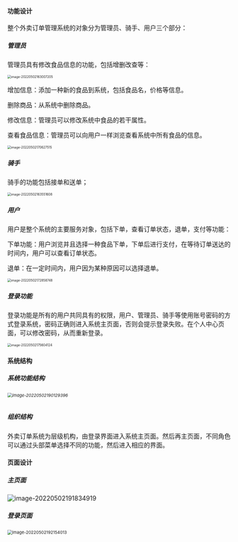 #### 功能设计

整个外卖订单管理系统的对象分为管理员、骑手、用户三个部分：

##### 管理员

管理员具有修改食品信息的功能，包括增删改查等：

<img src="E:\vue\vue\img\image-20220502163007205.png" alt="image-20220502163007205" style="zoom:50%;" />

增加信息：添加一种新的食品到系统，包括食品名，价格等信息。

删除商品：从系统中删除商品。

修改信息：管理员可以修改系统中食品的若干属性。

查看食品信息：管理员可以向用户一样浏览查看系统中所有食品的信息。

<img src="E:\vue\vue\img\image-20220502170627515.png" alt="image-20220502170627515" style="zoom:50%;" />





##### 骑手

骑手的功能包括接单和送单；

<img src="E:\vue\vue\img\image-20220502163551608.png" alt="image-20220502163551608" style="zoom:50%;" />



##### 用户

用户是整个系统的主要服务对象，包括下单，查看订单状态，退单，支付等功能：

下单功能：用户浏览并且选择一种食品下单，下单后进行支付，在等待订单送达的时间内，用户可以查看订单状态。

退单：在一定时间内，用户因为某种原因可以选择退单。

<img src="E:\vue\vue\img\image-20220502172858748.png" alt="image-20220502172858748" style="zoom:50%;" />

##### 登录功能

登录功能是所有的用户共同具有的权限，用户、管理员、骑手等使用账号密码的方式登录系统，密码正确则进入系统主页面，否则会提示登录失败。在个人中心页面，可以修改密码，从而重新登录。

<img src="E:\vue\vue\img\image-20220502175604124.png" alt="image-20220502175604124" style="zoom:50%;" />



#### 系统结构

##### 系统功能结构



###### <img src="E:\vue\vue\img\image-20220502190129396.png" alt="image-20220502190129396" style="zoom:67%;" />

##### 组织结构

外卖订单系统为层级机构，由登录界面进入系统主页面。然后再主页面，不同角色可以通过头部菜单选择不同的功能，然后进入相应的界面。

#### 页面设计

##### 主页面

![image-20220502191834919](E:\vue\vue\img\image-20220502191834919.png)

##### 登录页面

<img src="E:\vue\vue\img\image-20220502192154013.png" alt="image-20220502192154013" style="zoom:67%;" />